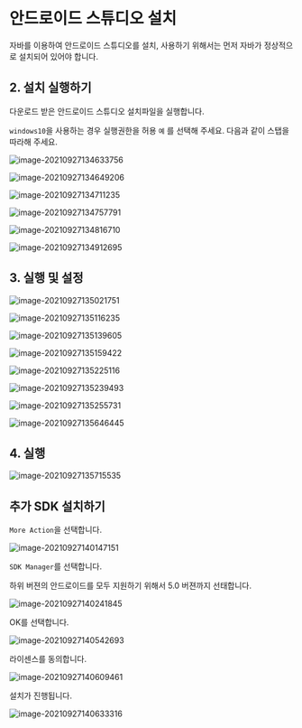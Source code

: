 # 안드로이드 스튜디오 설치

자바를 이용하여 안드로이드 스튜디오를 설치, 사용하기 위해서는 먼저 자바가 정상적으로 설치되어 있어야 합니다.



## 2. 설치 실행하기

다운로드 받은 안드로이드 스튜디오 설치파일을 실행합니다.

`windows10`을 사용하는 경우 실행권한을 허용 `예` 를 선택해 주세요. 다음과 같이 스탭을 따라해 주세요.



![image-20210927134633756](D:\java\docs\src\setup\img\image-20210927134633756.png)



![image-20210927134649206](D:\java\docs\src\setup\img\image-20210927134649206.png)



![image-20210927134711235](D:\java\docs\src\setup\img\image-20210927134711235.png)



![image-20210927134757791](D:\java\docs\src\setup\img\image-20210927134757791.png)



![image-20210927134816710](D:\java\docs\src\setup\img\image-20210927134816710.png)



![image-20210927134912695](D:\java\docs\src\setup\img\image-20210927134912695.png)





## 3. 실행 및 설정



![image-20210927135021751](D:\java\docs\src\setup\img\image-20210927135021751.png)



![image-20210927135116235](D:\java\docs\src\setup\img\image-20210927135116235.png)



![image-20210927135139605](D:\java\docs\src\setup\img\image-20210927135139605.png)



![image-20210927135159422](D:\java\docs\src\setup\img\image-20210927135159422.png)



![image-20210927135225116](D:\java\docs\src\setup\img\image-20210927135225116.png)



![image-20210927135239493](D:\java\docs\src\setup\img\image-20210927135239493.png)



![image-20210927135255731](D:\java\docs\src\setup\img\image-20210927135255731.png)



![image-20210927135646445](D:\java\docs\src\setup\img\image-20210927135646445.png)



## 4. 실행

![image-20210927135715535](D:\java\docs\src\setup\img\image-20210927135715535.png)



## 추가 SDK 설치하기

`More Action`을 선택합니다. 

![image-20210927140147151](D:\java\docs\src\setup\img\image-20210927140147151.png)



`SDK Manager`를 선택합니다.

하위 버젼의 안드로이드를 모두 지원하기 위해서 5.0 버젼까지 선태합니다.

![image-20210927140241845](D:\java\docs\src\setup\img\image-20210927140241845.png)



OK를 선택합니다.



![image-20210927140542693](D:\java\docs\src\setup\img\image-20210927140542693.png)



라이센스를 동의합니다.



![image-20210927140609461](D:\java\docs\src\setup\img\image-20210927140609461.png)



설치가 진행됩니다.

![image-20210927140633316](D:\java\docs\src\setup\img\image-20210927140633316.png)

